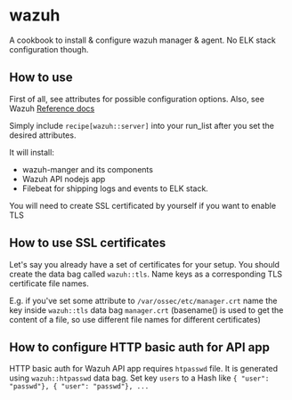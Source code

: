 # wazuh

A cookbook to install & configure wazuh manager & agent. No ELK stack configuration though.

## How to use

First of all, see attributes for possible configuration options. Also, see Wazuh [Reference docs](https://documentation.wazuh.com/current/user-manual/reference/ossec-conf/index.html)

Simply include `recipe[wazuh::server]` into your run_list after you set the desired attributes.

It will install:

* wazuh-manger and its components
* Wazuh API nodejs app
* Filebeat for shipping logs and events to ELK stack.

You will need to create SSL certificated by yourself if you want to enable TLS

## How to use SSL certificates

Let's say you already have a set of certificates for your setup. You should create the data bag called `wazuh::tls`. Name keys as a corresponding TLS certificate file names.

E.g. if you've set some attribute to  `/var/ossec/etc/manager.crt` name the key inside `wazuh::tls` data bag `manager.crt` (basename() is used to get the content of a file, so use different file names for different certificates)

## How to configure HTTP basic auth for API app

HTTP basic auth for Wazuh API app requires `htpasswd` file. It is generated using `wazuh::htpasswd` data bag. Set key `users` to a Hash like `{ "user": "passwd"}, { "user": "passwd"}, ...`